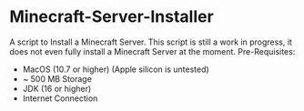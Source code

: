 # Minecraft-Server-Installer
A script to Install a Minecraft Server.
This script is still a work in progress, it does not even fully install a Minecraft Server at the moment.
Pre-Requisites: 
- MacOS (10.7 or higher) (Apple silicon is untested)
- ~ 500 MB Storage
- JDK (16 or higher)
- Internet Connection

